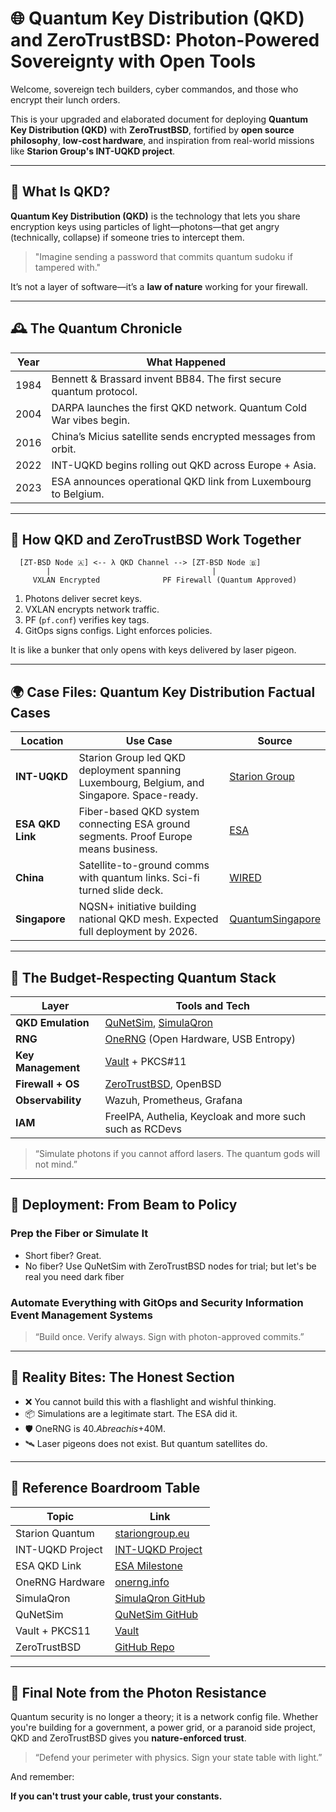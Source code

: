 # 🌐 Quantum Key Distribution (QKD) and  ZeroTrustBSD: Photon-Powered Sovereignty with Open Tools

Welcome, sovereign tech builders, cyber commandos, and those who encrypt their lunch orders. 

This is your upgraded and elaborated document for deploying **Quantum Key Distribution (QKD)** with **ZeroTrustBSD**, fortified by **open source philosophy**, **low-cost hardware**, and inspiration from real-world missions like **Starion Group's INT-UQKD project**.

---

## 🧬 What Is QKD?

**Quantum Key Distribution (QKD)** is the technology that lets you share encryption keys using particles of light—photons—that get angry (technically, collapse) if someone tries to intercept them.

> "Imagine sending a password that commits quantum sudoku if tampered with."

It’s not a layer of software—it’s a **law of nature** working for your firewall.

---

## 🕰️ The Quantum Chronicle

| Year | What Happened |
|------|----------------|
| 1984 | Bennett & Brassard invent BB84. The first secure quantum protocol. |
| 2004 | DARPA launches the first QKD network. Quantum Cold War vibes begin. |
| 2016 | China’s Micius satellite sends encrypted messages from orbit. |
| 2022 | INT-UQKD begins rolling out QKD across Europe + Asia. |
| 2023 | ESA announces operational QKD link from Luxembourg to Belgium. |

---

## 🔗 How QKD and ZeroTrustBSD Work Together

```text
  [ZT-BSD Node 🇦] <-- λ QKD Channel --> [ZT-BSD Node 🇧]
        |                                    |
     VXLAN Encrypted              PF Firewall (Quantum Approved)
```

1. Photons deliver secret keys.
2. VXLAN encrypts network traffic.
3. PF (`pf.conf`) verifies key tags.
4. GitOps signs configs. Light enforces policies.

It is like a bunker that only opens with keys delivered by laser pigeon.

---

## 🌍 Case Files: Quantum Key Distribution Factual Cases

| Location     | Use Case | Source |
|--------------|----------|--------|
| **INT-UQKD** | Starion Group led QKD deployment spanning Luxembourg, Belgium, and Singapore. Space-ready. | [Starion Group](https://www.stariongroup.eu/demonstrating-quantum-safe-communications-through-the-int-uqkd-project/) |
| **ESA QKD Link** | Fiber-based QKD system connecting ESA ground segments. Proof Europe means business. | [ESA](https://connectivity.esa.int/news/esa-project-achieves-spaceenabled-quantum-key-distribution-link-milestone) |
| **China** | Satellite-to-ground comms with quantum links. Sci-fi turned slide deck. | [WIRED](https://www.wired.com/story/chinese-satellite-relays-a-quantum-signal-between-cities/) |
| **Singapore** | NQSN+ initiative building national QKD mesh. Expected full deployment by 2026. | [QuantumSingapore](https://www.quantumlah.org/news/230413_nqsnplus.php) |

---

## 🧰 The Budget-Respecting Quantum Stack

| Layer              | Tools and Tech |
|-------------------|----------------|
| **QKD Emulation** | [QuNetSim](https://github.com/tqsd/QuNetSim), [SimulaQron](https://github.com/QuTech-Delft/SimulaQron) |
| **RNG**           | [OneRNG](https://onerng.info/) (Open Hardware, USB Entropy) |
| **Key Management**| [Vault](https://www.vaultproject.io/) + PKCS#11 |
| **Firewall + OS** | [ZeroTrustBSD](https://github.com/vimanasystems/ZeroTrustBSD), OpenBSD |
| **Observability** | Wazuh, Prometheus, Grafana |
| **IAM**           | FreeIPA, Authelia, Keycloak and more such such as RCDevs|

> “Simulate photons if you cannot afford lasers. The quantum gods will not mind.”

---

## 🚀 Deployment: From Beam to Policy

### Prep the Fiber or Simulate It
- Short fiber? Great.
- No fiber? Use QuNetSim with ZeroTrustBSD nodes for trial; but let's be real you need dark fiber

### Automate Everything with GitOps and Security Information Event Management Systems

> “Build once. Verify always. Sign with photon-approved commits.”

---

## 🤹 Reality Bites: The Honest Section

- ❌ You cannot build this with a flashlight and wishful thinking.
- 📦 Simulations are a legitimate start. The ESA did it.
- 🛡️ OneRNG is $40. A breach is +$40M.
- 🛰️ Laser pigeons does not exist. But quantum satellites do.

---

## 📌 Reference Boardroom Table

| Topic | Link |
|-------|------|
| Starion Quantum | [stariongroup.eu](https://www.stariongroup.eu/services-solutions/applied-technologies/quantum/) |
| INT-UQKD Project | [INT-UQKD Project](https://www.stariongroup.eu/demonstrating-quantum-safe-communications-through-the-int-uqkd-project/) |
| ESA QKD Link | [ESA Milestone](https://connectivity.esa.int/news/esa-project-achieves-spaceenabled-quantum-key-distribution-link-milestone) |
| OneRNG Hardware | [onerng.info](https://onerng.info/) |
| SimulaQron | [SimulaQron GitHub](https://github.com/QuTech-Delft/SimulaQron) |
| QuNetSim | [QuNetSim GitHub](https://github.com/tqsd/QuNetSim) |
| Vault + PKCS11 | [Vault](https://www.vaultproject.io/) |
| ZeroTrustBSD | [GitHub Repo](https://github.com/vimanasystems/ZeroTrustBSD) |

---

## 🔦 Final Note from the Photon Resistance

Quantum security is no longer a theory; it is a network config file. Whether you're building for a government, a power grid, or a paranoid side project, QKD and ZeroTrustBSD gives you **nature-enforced trust**.

> “Defend your perimeter with physics. Sign your state table with light.”

And remember:

**If you can't trust your cable, trust your constants.**

